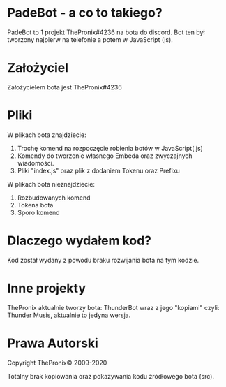 # PadeBot - a co to takiego?

PadeBot to 1 projekt ThePronix#4236 na bota do discord. Bot ten był tworzony najpierw na telefonie a potem w JavaScript (js).

# Założyciel

Założycielem bota jest ThePronix#4236

# Pliki

W plikach bota znajdziecie:
1. Trochę komend na rozpoczęcie robienia botów w JavaScript(.js)
2. Komendy do tworzenie własnego Embeda oraz zwyczajnych wiadomości.
3. Pliki "index.js" oraz plik z dodaniem Tokenu oraz Prefixu

W plikach bota nieznajdziecie:
1. Rozbudowanych komend
2. Tokena bota
3. Sporo komend

# Dlaczego wydałem kod?

Kod został wydany z powodu braku rozwijania bota na tym kodzie.

# Inne projekty

ThePronix aktualnie tworzy bota: ThunderBot wraz z jego "kopiami"
czyli: Thunder Musis, aktualnie to jedyna wersja.


# Prawa Autorski

Copyright ThePronix© 2009-2020

Totalny brak kopiowania oraz pokazywania kodu źródłowego bota (src).
